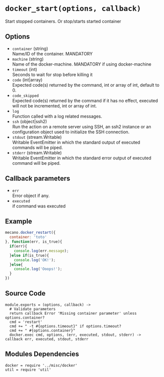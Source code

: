 
# `docker_start(options, callback)`

Start stopped containers. Or stop/starts started container

## Options

*   `container` (string)   
    Name/ID of the container. MANDATORY   
*   `machine` (string)   
    Name of the docker-machine. MANDATORY if using docker-machine   
*   `timeout` (int)   
    Seconds to wait for stop before killing it   
*   `code` (int|array)   
    Expected code(s) returned by the command, int or array of int, default to 0.   
*   `code_skipped`   
    Expected code(s) returned by the command if it has no effect, executed will
    not be incremented, int or array of int.   
*   `log`   
    Function called with a log related messages.   
*   `ssh` (object|ssh2)   
    Run the action on a remote server using SSH, an ssh2 instance or an
    configuration object used to initialize the SSH connection.   
*   `stdout` (stream.Writable)   
    Writable EventEmitter in which the standard output of executed commands will
    be piped.   
*   `stderr` (stream.Writable)   
    Writable EventEmitter in which the standard error output of executed command
    will be piped.   

## Callback parameters

*   `err`   
    Error object if any.   
*   `executed`   
    if command was executed   

## Example

```javascript
mecano.docker_restart({
  container: 'toto'
}, function(err, is_true){
  if(err){
    console.log(err.message);
  }else if(is_true){
    console.log('OK!');
  }else{
    console.log('Ooops!');
  }
})
```

## Source Code

    module.exports = (options, callback) ->
      # Validate parameters
      return callback Error 'Missing container parameter' unless options.container?
      cmd = 'restart'
      cmd += " -t #{options.timeout}" if options.timeout?
      cmd += " #{options.container}"
      docker.exec cmd, options, (err, executed, stdout, stderr) -> callback err, executed, stdout, stderr

## Modules Dependencies

    docker = require '../misc/docker'
    util = require 'util'
